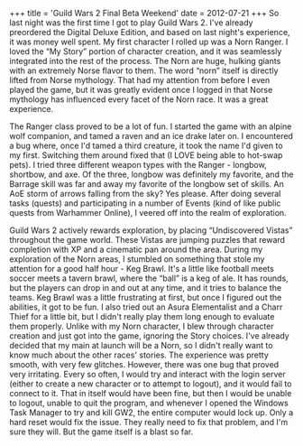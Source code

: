 +++
title = 'Guild Wars 2 Final Beta Weekend'
date = 2012-07-21
+++
So last night was the first time I got to play Guild Wars 2. I've already preordered the Digital Deluxe Edition, and based on last night's experience, it was money well spent. My first character I rolled up was a Norn Ranger. I loved the “My Story” portion of character creation, and it was seamlessly integrated into the rest of the process. The Norn are huge, hulking giants with an extremely Norse flavor to them. The word “norn” itself is directly lifted from Norse mythology. That had my attention from before I even played the game, but it was greatly evident once I logged in that Norse mythology has influenced every facet of the Norn race. It was a great experience. 

The Ranger class proved to be a lot of fun. I started the game with an alpine wolf companion, and tamed a raven and an ice drake later on. I encountered a bug where, once I'd tamed a third creature, it took the name I'd given to my first. Switching them around fixed that (I LOVE being able to hot-swap pets). I tried three different weapon types with the Ranger - longbow, shortbow, and axe. Of the three, longbow was definitely my favorite, and the Barrage skill was far and away my favorite of the longbow set of skills. An AoE storm of arrows falling from the sky? Yes please. After doing several tasks (quests) and participating in a number of Events (kind of like public quests from Warhammer Online), I veered off into the realm of exploration. 

Guild Wars 2 actively rewards exploration, by placing “Undiscovered Vistas” throughout the game world. These Vistas are jumping puzzles that reward completion with XP and a cinematic pan around the area. During my exploration of the Norn areas, I stumbled on something that stole my attention for a good half hour - Keg Brawl. It's a little like football meets soccer meets a tavern brawl, where the “ball” is a keg of ale. It has rounds, but the players can drop in and out at any time, and it tries to balance the teams. Keg Brawl was a little frustrating at first, but once I figured out the abilities, it got to be fun. I also tried out an Asura Elementalist and a Charr Thief for a little bit, but I didn't really play them long enough to evaluate them properly. Unlike with my Norn character, I blew through character creation and just got into the game, ignoring the Story choices. I've already decided that my main at launch will be a Norn, so I didn't really want to know much about the other races' stories. The experience was pretty smooth, with very few glitches. However, there was one bug that proved very irritating. Every so often, I would try and interact with the login server (either to create a new character or to attempt to logout), and it would fail to connect to it. That in itself would have been fine, but then I would be unable to logout, unable to quit the program, and whenever I opened the Windows Task Manager to try and kill GW2, the entire computer would lock up. Only a hard reset would fix the issue. They really need to fix that problem, and I'm sure they will. But the game itself is a blast so far.
